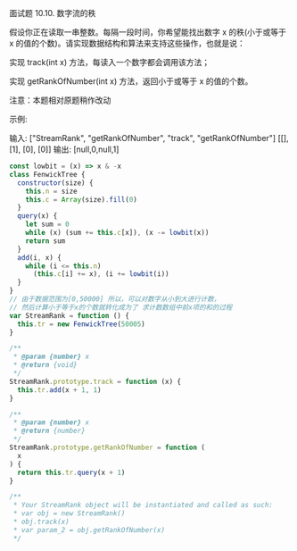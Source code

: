 面试题 10.10. 数字流的秩

假设你正在读取一串整数。每隔一段时间，你希望能找出数字 x 的秩(小于或等于 x 的值的个数)。请实现数据结构和算法来支持这些操作，也就是说：

实现 track(int x) 方法，每读入一个数字都会调用该方法；

实现 getRankOfNumber(int x) 方法，返回小于或等于 x 的值的个数。

注意：本题相对原题稍作改动

示例:

输入:
["StreamRank", "getRankOfNumber", "track", "getRankOfNumber"]
[[], [1], [0], [0]]
输出:
[null,0,null,1]

```js
const lowbit = (x) => x & -x
class FenwickTree {
  constructor(size) {
    this.n = size
    this.c = Array(size).fill(0)
  }
  query(x) {
    let sum = 0
    while (x) (sum += this.c[x]), (x -= lowbit(x))
    return sum
  }
  add(i, x) {
    while (i <= this.n)
      (this.c[i] += x), (i += lowbit(i))
  }
}
// 由于数据范围为[0,50000] 所以，可以对数字从小到大进行计数，
// 然后计算小于等于x的个数就转化成为了 求计数数组中前x项的和的过程
var StreamRank = function () {
  this.tr = new FenwickTree(50005)
}

/**
 * @param {number} x
 * @return {void}
 */
StreamRank.prototype.track = function (x) {
  this.tr.add(x + 1, 1)
}

/**
 * @param {number} x
 * @return {number}
 */
StreamRank.prototype.getRankOfNumber = function (
  x
) {
  return this.tr.query(x + 1)
}

/**
 * Your StreamRank object will be instantiated and called as such:
 * var obj = new StreamRank()
 * obj.track(x)
 * var param_2 = obj.getRankOfNumber(x)
 */
```
